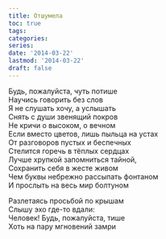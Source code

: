 ```yaml
---
title: Отшумела
toc: true
tags:
categories:
series:
date: '2014-03-22'
lastmod: '2014-03-22'
draft: false
---
```


<!--more-->

Будь, пожалуйста, чуть потише \
Научись говорить без слов \
Я не слушать хочу, а услышать \
Снять с души звенящий покров \
Не кричи о высоком, о вечном \
Если вместо цветов, лишь пыльца на устах \
От разговоров пустых и беспечных \
Стелится горечь в тёплых сердцах \
Лучше хрупкой запомниться тайной, \
Сохранить себя в жесте живом \
Чем буквы небрежно рассыпать фонтаном \
И прослыть на весь мир болтуном

Разлетаясь просьбой по крышам \
Слышу эхо где-то вдали: \
Человек! Будь, пожалуйста, тише \
Хоть на пару мгновений замри
